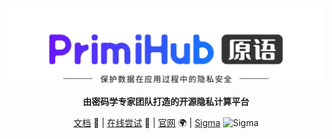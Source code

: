 <p align="center">
  <img src="https://raw.githubusercontent.com/helloprimihub/img/main/readme/header1.jpeg" alt="Header">
  <br>

  <p align="center"><strong>由密码学专家团队打造的开源隐私计算平台</strong></p>

  <p align="center">
    <a href="https://docs.primihub.com/"> 文档</a> 📓 | <a href="https://primihub.com/#/apply">在线尝试</a> 🙋‍ | <a href="https://primihub.com/">官网</a> 🌍 | <a href="https://sigmasdu.github.io/">Sigma</a> <img src="https://sigmasdu.github.io/assets/favicon-16x16.png" style="height: 14px" alt="Sigma">
  </p>

</p>
